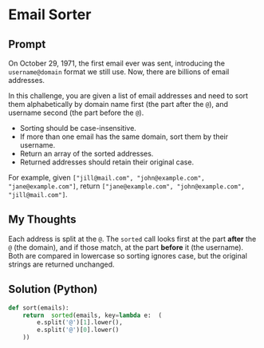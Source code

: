 

#  Email Sorter
## Prompt

On October 29, 1971, the first email ever was sent, introducing the  `username@domain`  format we still use. Now, there are billions of email addresses.

In this challenge, you are given a list of email addresses and need to sort them alphabetically by domain name first (the part after the  `@`), and username second (the part before the  `@`).

-   Sorting should be case-insensitive.
-   If more than one email has the same domain, sort them by their username.
-   Return an array of the sorted addresses.
-   Returned addresses should retain their original case.

For example, given  `["jill@mail.com", "john@example.com", "jane@example.com"]`, return  `["jane@example.com", "john@example.com", "jill@mail.com"]`.

## My Thoughts
Each address is split at the `@`.  The `sorted` call looks first at the part **after** the `@` (the domain), and if those match, at the part **before** it (the username).  Both are compared in lowercase so sorting ignores case, but the original strings are returned unchanged.

## Solution (Python)
```python
def sort(emails):
	return  sorted(emails, key=lambda e:  (
		e.split('@')[1].lower(),
		e.split('@')[0].lower()
	))
```

